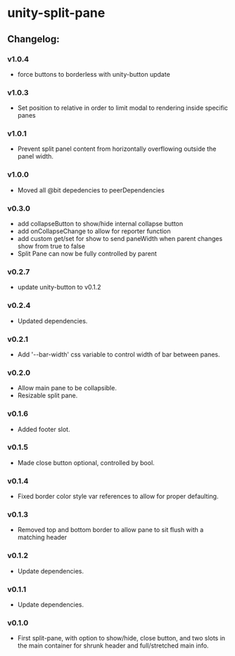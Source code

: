 # unity-split-pane

## Changelog:

### v1.0.4
- force buttons to borderless with unity-button update

### v1.0.3
- Set position to relative in order to limit modal to rendering inside specific panes

### v1.0.1
- Prevent split panel content from horizontally overflowing outside the panel width.

### v1.0.0
- Moved all @bit depedencies to peerDependencies

### v0.3.0
- add collapseButton to show/hide internal collapse button
- add onCollapseChange to allow for reporter function
- add custom get/set for show to send paneWidth when parent changes show from true to false
- Split Pane can now be fully controlled by parent

### v0.2.7
- update unity-button to v0.1.2

### v0.2.4
- Updated dependencies.

### v0.2.1
- Add '--bar-width' css variable to control width of bar between panes.

### v0.2.0
- Allow main pane to be collapsible.
- Resizable split pane.

### v0.1.6
- Added footer slot.

### v0.1.5
- Made close button optional, controlled by bool.

### v0.1.4
- Fixed border color style var references to allow for proper defaulting.

### v0.1.3
- Removed top and bottom border to allow pane to sit flush with a matching header

### v0.1.2
- Update dependencies.

### v0.1.1
- Update dependencies.

### v0.1.0
- First split-pane, with option to show/hide, close button, and two slots in the main container for shrunk header and full/stretched main info.
